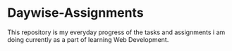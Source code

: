 # Daywise-Assignments


This repository is my everyday progress of the tasks and assignments i am doing currently as a part of learning Web Development.
